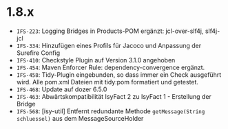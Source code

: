 # 1.8.x
- `IFS-223`: Logging Bridges in Products-POM ergänzt: jcl-over-slf4j, slf4j-jcl
- `IFS-334`: Hinzufügen eines Profils für Jacoco und Anpassung der Surefire Config
- `IFS-410`: Checkstyle Plugin auf Version 3.1.0 angehoben
- `IFS-454`: Maven Enforcer Rule: dependency-convergence ergänzt.
- `IFS-458`: Tidy-Plugin eingebunden, so dass immer ein Check ausgeführt wird. Alle pom.xml Dateien mit tidy:pom formatiert und getestet.
- `IFS-468`: Update auf dozer 6.5.0
- `IFS-463`: Abwärtskompatibilität IsyFact 2 zu IsyFact 1 - Erstellung der Bridge
- `IFS-568`: [isy-util] Entfernt redundante Methode `getMessage(String schluessel)` aus dem MessageSourceHolder
